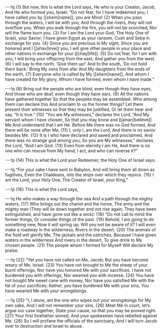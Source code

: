 ---!q
{1} But now, this is what the Lord says, He who is your Creator, Jacob,
And He who formed you, Israel:
“Do not fear, for I have redeemed you;
I have called you by [[shem|name]]; you are Mine!
{2} When you pass through the waters, I will be with you;
And through the rivers, they will not overflow you.
When you walk through the fire, you will not be scorched,
Nor will the flame burn you.
{3} For I am the Lord your God,
The Holy One of Israel, your Savior;
I have given Egypt as your ransom,
Cush and Seba in exchange for you.
{4} Since you are precious in My sight,
Since you are honored and I [[ahav|love]] you,
I will give other people in your place and other nations in exchange for your [[chay|life]].
{5} Do not fear, for I am with you;
I will bring your offspring from the east,
And gather you from the west.
{6} I will say to the north, ‘Give them up!’
And to the south, ‘Do not hold them back.’
Bring My sons from afar
And My daughters from the ends of the earth,
{7} Everyone who is called by My [[shem|name]],
And whom I have created for My glory,
Whom I have formed, even whom I have made.”

---!q
{8} Bring out the people who are blind, even though they have eyes,
And those who are deaf, even though they have ears.
{9} All the nations have gathered together
So that the peoples may be assembled.
Who among them can declare this
And proclaim to us the former things?
Let them present their witnesses so that they may be justified,
Or let them hear and say, “It is true.”
{10} “You are My witnesses,” declares the Lord,
“And My servant whom I have chosen,
So that you may know and [[aman|believe]] Me
And understand that I am He.
Before Me there was no God formed,
And there will be none after Me.
{11} I, only I, am the Lord,
And there is no savior besides Me.
{12} It is I who have declared and saved and proclaimed,
And there was no strange god among you;
So you are My witnesses,” declares the Lord,
“And I am God.
{13} Even from eternity I am He,
And there is no one who can rescue from My hand;
I act, and who can reverse it?”

---!p
{14} This is what the Lord your Redeemer, the Holy One of Israel says:

---!q
“For your sake I have sent to Babylon,
And will bring them all down as fugitives,
Even the Chaldeans, into the ships over which they rejoice.
{15} I am the Lord, your Holy One,
The Creator of Israel, your King.”

---!p
{16} This is what the Lord says,

---!q
He who makes a way through the sea
And a path through the mighty waters,
{17} Who brings out the chariot and the horse,
The army and the mighty man
(They will lie down together and not rise again;
They have been extinguished, and have gone out like a wick):
{18} “Do not call to mind the former things,
Or consider things of the past.
{19} Behold, I am going to do something new,
Now it will spring up;
Will you not be aware of it?
I will even make a roadway in the wilderness,
Rivers in the desert.
{20} The animals of the field will glorify Me,
The jackals and the ostriches,
Because I have given waters in the wilderness
And rivers in the desert,
To give drink to My chosen people.
{21} The people whom I formed for Myself
Will declare My praise.

---!q
{22} “Yet you have not called on Me, Jacob;
But you have become weary of Me, Israel.
{23} You have not brought to Me the sheep of your burnt offerings,
Nor have you honored Me with your sacrifices.
I have not burdened you with offerings,
Nor wearied you with incense.
{24} You have not bought Me sweet cane with money,
Nor have you satisfied Me with the fat of your sacrifices;
Rather, you have burdened Me with your sins,
You have wearied Me with your wrongdoings.

---!q
{25} “I, I alone, am the one who wipes out your wrongdoings for My own sake,
And I will not remember your sins.
{26} Meet Me in court, let’s argue our case together;
State your cause, so that you may be proved right.
{27} Your first forefather sinned,
And your spokesmen have rebelled against Me.
{28} So I will profane the officials of the sanctuary,
And I will turn Jacob over to destruction and Israel to abuse.